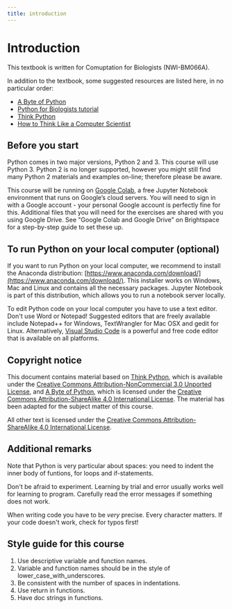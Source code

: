 ```yaml
---
title: introduction
---
```


# Introduction

This textbook is written for Comuptation for Biologists (NWI-BM066A). 

In addition to the textbook, some suggested resources are listed here, in no particular order:

* [A Byte of Python](https://python.swaroopch.com/)
* [Python for Biologists tutorial](https://pythonforbiologists.com/introduction/)
* [Think Python](https://greenteapress.com/wp/think-python-2e)
* [How to Think Like a Computer Scientist](http://openbookproject.net/thinkcs/python/english3e/)


## Before you start

Python comes in two major versions, Python 2 and 3. This course will use Python 3. Python 2 is no longer supported, however you might still find many Python 2 materials and examples on-line; therefore please be aware.

This course will be running on [Google Colab](https://colab.research.google.com), a free Jupyter Notebook environment that runs on Google’s cloud servers. You will need to sign in with a Google account - your personal Google account is perfectly fine for this. Additional files that you will need for the exercises are shared with you using Google Drive. See "Google Colab and Google Drive" on Brightspace for a step-by-step guide to set these up. 

## To run Python on your local computer (optional)

If you want to run Python on your local computer, we recommend to install the Anaconda distribution: [https://www.anaconda.com/download/](https://www.anaconda.com/download/). This installer works on Windows, Mac and Linux and contains all the necessary packages. Jupyter Notebook is part of this distribution, which allows you to run a notebook server locally.

To edit Python code on your local computer you have to use a text editor. Don't use Word or Notepad! Suggested editors that are freely available include Notepad++ for Windows, TextWrangler for Mac OSX and gedit for Linux. Alternatively, [Visual Studio Code](https://code.visualstudio.com/) is a powerful and free code editor that is available on all platforms.


## Copyright notice

This document contains material based on [Think Python](https://greenteapress.com/wp/think-python-2e/), which is available under the [Creative Commons Attribution-NonCommercial 3.0 Unported License](http://creativecommons.org/licenses/by-nc/3.0/), and [A Byte of Python](https://python.swaroopch.com/), which is licensed under the [Creative Commons Attribution-ShareAlike 4.0 International License](http://creativecommons.org/licenses/by-sa/4.0/). The material has been adapted for the subject matter of this course.

All other text is licensed under the [Creative Commons Attribution-ShareAlike 4.0 International License](http://creativecommons.org/licenses/by-sa/4.0/).

## Additional remarks

Note that Python is very particular about spaces: you need to indent the inner body of funtions, for loops and if-statements. 

Don't be afraid to experiment. Learning by trial and error usually works well for learning to program. Carefully read the error messages if something does not work.

When writing code you have to be *very* precise. Every character matters. If your code doesn't work, check for typos first! 

## Style guide for this course

1. Use descriptive variable and function names.
2. Variable and function names should be in the style of lower_case_with_underscores.
3. Be consistent with the number of spaces in indentations.
4. Use return in functions.
5. Have doc strings in functions.